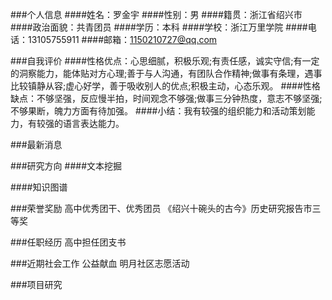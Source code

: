 ###个人信息
####姓名：罗金宇
####性别：男
####籍贯：浙江省绍兴市
####政治面貌：共青团员
####学历：本科
####学校：浙江万里学院
####电话：13105755911
####邮箱：1150210727@qq.com

###自我评价
####性格优点：心思细腻，积极乐观;有责任感，诚实守信;有一定的洞察能力，能体贴对方心理;善于与人沟通，有团队合作精神;做事有条理，遇事比较镇静从容;虚心好学，善于吸收别人的优点;积极主动，心态乐观。
####性格缺点：不够坚强，反应慢半拍，时间观念不够强;做事三分钟热度，意志不够坚强;不够果断，魄力方面有待加强。
####小结：我有较强的组织能力和活动策划能力，有较强的语言表达能力。

###最新消息


###研究方向
####文本挖掘


####知识图谱



###荣誉奖励
高中优秀团干、优秀团员
《绍兴十碗头的古今》历史研究报告市三等奖 


###任职经历
高中担任团支书


###近期社会工作
公益献血
明月社区志愿活动


###项目研究


